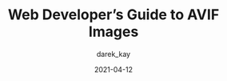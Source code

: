 ---
author: darek_kay
date: 2021-04-12
tags:
  - images
target_url: https://darekkay.com/blog/avif-images/
title: Web Developer’s Guide to AVIF Images
---